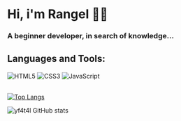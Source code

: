 # Hi, i'm Rangel 🗿🍷

### A beginner developer, in search of knowledge...

## Languages and Tools:
<section style="display: inline_block">
    <img align="center" src="https://img.shields.io/badge/HTML5-E34F26?style=for-the-badge&logo=html5&logoColor=white" alt="HTML5" />
    <img align="center" src="https://img.shields.io/badge/CSS3-1572B6?style=for-the-badge&logo=css3&logoColor=white" alt="CSS3" />
    <img align="center" src="https://img.shields.io/badge/JavaScript-F7DF1E?style=for-the-badge&logo=javascript&logoColor=black" alt="JavaScript" />
</section><br>

[![Top Langs](https://github-readme-stats.vercel.app/api/top-langs/?username=yf4t4l&layout=compact)](https://github.com/Rangel7y/github-readme-stats)

![yf4t4l GitHub stats](https://github-readme-stats.vercel.app/api?username=Rangel7y&show_icons=true&theme=radical)
